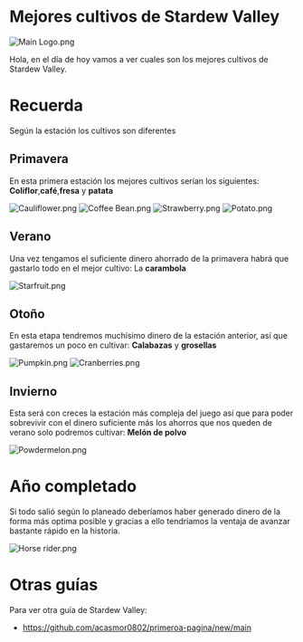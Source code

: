 # Mejores cultivos de Stardew Valley


   ![Main Logo.png](https://stardewvalleywiki.com/mediawiki/images/6/68/Main_Logo.png)
  
   Hola, en el día de hoy vamos a ver cuales son los mejores cultivos de Stardew Valley.
#  Recuerda

Según la estación los cultivos son diferentes

## Primavera

En esta primera estación los mejores cultivos serían los siguientes:
 **Coliflor**,**café**,**fresa** y **patata**

 ![Cauliflower.png](https://stardewvalleywiki.com/mediawiki/images/a/aa/Cauliflower.png) ![Coffee Bean.png](https://stardewvalleywiki.com/mediawiki/images/3/33/Coffee_Bean.png) ![Strawberry.png](https://stardewvalleywiki.com/mediawiki/images/6/6d/Strawberry.png) ![Potato.png](https://stardewvalleywiki.com/mediawiki/images/c/c2/Potato.png)

## Verano

Una vez tengamos el suficiente dinero ahorrado de la primavera habrá que gastarlo todo en el mejor cultivo:
La **carambola**

![Starfruit.png](https://stardewvalleywiki.com/mediawiki/images/d/db/Starfruit.png)

## Otoño

En esta etapa tendremos muchísimo dinero de la estación anterior, así que gastaremos un poco en cultivar:
**Calabazas** y **grosellas**

![Pumpkin.png](https://stardewvalleywiki.com/mediawiki/images/6/64/Pumpkin.png) ![Cranberries.png](https://stardewvalleywiki.com/mediawiki/images/6/6e/Cranberries.png)

## Invierno

Esta será con creces la estación más compleja del juego así que para poder sobrevivir con el dinero suficiente más los ahorros que nos queden de verano solo podremos cultivar:
**Melón de polvo**                

![Powdermelon.png](https://stardewvalleywiki.com/mediawiki/images/a/aa/Powdermelon.png)

# Año completado

Si todo salió según lo planeado deberíamos haber generado dinero de la forma más optima posible y gracias a ello tendríamos la ventaja de avanzar bastante rápido en la historia.

![Horse rider.png](https://stardewvalleywiki.com/mediawiki/images/a/af/Horse_rider.png)


# Otras guías

Para ver otra guía de Stardew Valley:
- https://github.com/acasmor0802/primeroa-pagina/new/main


